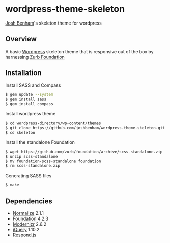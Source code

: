 wordpress-theme-skeleton
========================

[Josh Benham](http://joshbenham.net)'s skeleton theme for wordpress

Overview
--------

A basic [Wordpress](http://wordpress.org) skeleton theme that is responsive out of the box by
harnessing [Zurb Foundation](http://foundation.zurb.com/)

Installation
------------

Install SASS and Compass

```sh
$ gem update --system
$ gem install sass
$ gem install compass
```
Install wordpress theme

```sh
$ cd wordpress-directory/wp-content/themes
$ git clone https://github.com/joshbenham/wordpress-theme-skeleton.git skeleton
$ cd skeleton
```

Install the standalone Foundation

```sh
$ wget https://github.com/zurb/foundation/archive/scss-standalone.zip
$ unzip scss-standalone
$ mv foundation-scss-standalone foundation
$ rm scss-standalone.zip
```

Generating SASS files

```sh
$ make
```

Dependencies
------------

 - [Normalize](http://necolas.github.io/normalize.css/) 2.1.1
 - [Foundation](http://foundation.zurb.com/) 4.2.3
 - [Modernizr](http://modernizr.com/) 2.6.2
 - [jQuery](http://jquery.com/) 1.10.2
 - [Respond.js](https://github.com/scottjehl/Respond)
